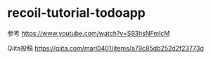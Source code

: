 # recoil-tutorial-todoapp

参考
https://www.youtube.com/watch?v=S93hsNFmIcM

Qiita投稿
https://qiita.com/marl0401/items/a79c85db252d2f23773d
